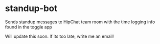 # standup-bot
Sends standup messages to HipChat team room with the time logging info found in the toggle app


Will update this soon. If its too late, write me an email!

